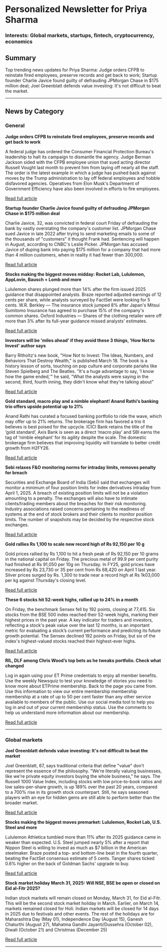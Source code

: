 # Personalized Newsletter for Priya Sharma

### Interests: Global markets, startups, fintech, cryptocurrency, economics

## Summary

Top trending news updates for Priya Sharma: Judge orders CFPB to reinstate fired employees, preserve records and get back to work; Startup founder Charlie Javice found guilty of defrauding JPMorgan Chase in $175 million deal; Joel Greenblatt defends value investing: It's not difficult to beat the market.

---

## News by Category

### General

**Judge orders CFPB to reinstate fired employees, preserve records and get back to work**

 A federal judge has ordered the Consumer Financial Protection Bureau's leadership to halt its campaign to dismantle the agency. Judge Berman Jackson sided with the CFPB employee union that sued acting director Russell Vought last month to prevent him from laying off nearly all the staff. The order is the latest example in which a judge has pushed back against moves by the Trump administration to lay off federal employees and hobble disfavored agencies. Operatives from Elon Musk's Department of Government Efficiency have also been involved in efforts to fire employees.

[Read full article](https://www.cnbc.com/2025/03/28/judge-orders-cfpb-to-reinstate-fired-employees-preserve-records-and-get-back-to-work.html)

**Startup founder Charlie Javice found guilty of defrauding JPMorgan Chase in $175 million deal**

 Charlie Javice, 32, was convicted in federal court Friday of defrauding the bank by vastly overstating the company's customer list. JPMorgan Chase sued Javice in late 2022 after trying to send marketing emails to some of the thousands of "customers" it thought Frank had. Sentencing will happen in August, according to CNBC's Leslie Picker. JPMorgan has accused Javice of duping bank into paying $175 million for a company that had more than 4 million customers, when in reality it had fewer than 300,000.

[Read full article](https://www.cnbc.com/2025/03/28/charlie-javice-found-guilty-jpmorgan-chase.html)

**Stocks making the biggest moves midday: Rocket Lab, Lululemon, AppLovin, Bausch + Lomb and more**

 Lululemon shares plunged more than 14% after the firm issued 2025 guidance that disappointed analysts. Braze reported adjusted earnings of 12 cents per share, while analysts surveyed by FactSet were looking for 5 cents. W.R. Berkley — The insurance stock jumped 8% after Japan's Mitsui Sumitomo Insurance has agreed to purchase 15% of the company's common shares. Oxford Industries — Shares of the clothing retailer were off more than 3% after its full-year guidance missed analysts' estimates.

[Read full article](https://www.cnbc.com/2025/03/28/stocks-making-the-biggest-moves-midday-rklb-lulu-app-blco-and-more.html)

**Investors will be 'miles ahead' if they avoid these 3 things, 'How Not to Invest' author says**

 Barry Ritholtz's new book, "How Not to Invest: The Ideas, Numbers, and Behaviors That Destroy Wealth," is published March 18. The book is a history lesson of sorts, touching on pop culture and corporate pariahs like Steven Spielberg and The Beatles. "It's a huge advantage to say, 'I know how the game ended,'" he said, "What the analysts were saying in the second, third, fourth inning, they didn't know what they're talking about"

[Read full article](https://www.cnbc.com/2025/03/28/investors-will-be-miles-ahead-if-they-avoid-these-3-things-expert.html)

**Gold standard, macro play and a nimble elephant! Anand Rathi’s banking trio offers upside potential up to 21%**

 Anand Rathi has curated a focused banking portfolio to ride the wave, which may offer up to 21% returns. The brokerage firm has favored a trio it believes is best poised for the upcycle. ICICI Bank retains the title of the ‘gold standard’, Axis Bank is seen as a direct ‘macro play’ and SBI earns the tag of ‘nimble elephant’ for its agility despite the scale. The domestic brokerage firm believes that improving liquidity will translate to better credit growth from H2FY26.

[Read full article](https://economictimes.indiatimes.com/markets/stocks/news/gold-standard-macro-play-and-a-nimble-elephant-anand-rathis-banking-trio-offers-upside-potential-up-to-21/articleshow/119698549.cms)

**Sebi relaxes F&amp;O monitoring norms for intraday limits, removes penalty for breach**

 Securities and Exchange Board of India (Sebi) said that exchanges will monitor a minimum of four position limits for index derivatives intraday from April 1, 2025. A breach of existing position limits will not be a violation amounting to a penalty. The exchanges will also have to intimate clients/trading members about the breaches for their risk monitoring. Industry associations raised concerns pertaining to the readiness of systems at the end of stock brokers and their clients to monitor position limits. The number of snapshots may be decided by the respective stock exchanges.

[Read full article](https://economictimes.indiatimes.com/markets/options/sebi-relaxes-fo-monitoring-norms-for-intraday-limits-removes-penalty-for-breach/articleshow/119656983.cms)

**Gold rallies Rs 1,100 to scale new record high of Rs 92,150 per 10 g**

 Gold prices rallied by Rs 1,100 to hit a fresh peak of Rs 92,150 per 10 grams in the national capital on Friday. The precious metal of 99.9 per cent purity had finished at Rs 91,050 per 10g on Thursday. In FY25, gold prices have increased by Rs 23,730 or 35 per cent from Rs 68,420 on April 1 last year. Silver prices surged by Rs. 1,300 to trade near a record high at Rs 1k03,000 per kg against Thursday's closing level.

[Read full article](https://economictimes.indiatimes.com/markets/commodities/gold-rallies-rs-1100-to-scale-new-record-high-of-rs-92150-per-10-g/articleshow/119657022.cms)

**These 6 stocks hit 52-week highs, rallied up to 24% in a month**

 On Friday, the benchmark Sensex fell by 192 points, closing at 77,415. Six stocks from the BSE 500 index reached their 52-week highs, marking their highest prices in the past year. A key indicator for traders and investors, reflecting a stock's peak value over the last 12 months, is an important metric for evaluating a stock’s current performance and predicting its future growth potential. The Sensex declined 192 points on Friday, but six of the index's highest-valued stocks reached their highest-ever highs.

[Read full article](https://economictimes.indiatimes.com/markets/stocks/news/these-6-stocks-hit-52-week-highs-rallied-up-to-24-in-a-month/slideshow/119656458.cms)

**RIL, DLF among Chris Wood’s top bets as he tweaks portfolio. Check what changed**

 Log in again using your ET Prime credentials to enjoy all member benefits. Use the weekly Newsquiz to test your knowledge of stories you need to know more about ETPrime membership. Back to the page you came from. Use this information to view our entire membership membership membership at a rate of up to 50 per cent faster than any other service available to members of the public. Use our social media tool to help you log in and out of your current membership status. Use the comments to help us understand more information about our membership.

[Read full article](https://economictimes.indiatimes.com/markets/stocks/news/ril-dlf-among-chris-woods-top-bets-as-he-tweaks-portfolio-check-what-changed/articleshow/119640007.cms)

---

### Global markets

**Joel Greenblatt defends value investing: It's not difficult to beat the market**

 Joel Greenblatt, 67, says traditional criteria that define "value" don't represent the essence of the philosophy. "We're literally valuing businesses, like we're private equity investors buying the whole business," he says. The Russell 1000 Value Index, including stocks with low price-to-book ratios and low sales-per-share growth, is up 189% over the past 20 years, compared to a 700% rise in its growth stock counterpart. Still, he says seasoned players with an eye for hidden gems are still able to perform better than the broader market.

[Read full article](https://www.cnbc.com/2025/03/28/joel-greenblatt-defends-value-investing-its-not-difficult-to-beat-the-market.html)

**Stocks making the biggest moves premarket: Lululemon, Rocket Lab, U.S. Steel and more**

 Lululemon Athletica tumbled more than 11% after its 2025 guidance came in weaker than expected. U.S. Steel jumped nearly 5% after a report that Nippon Steel is willing to invest as much as $7 billion in the American steelmaker. Braze posted a top- and bottom-line beat in the fourth quarter, beating the FactSet consensus estimate of 5 cents. Tanger shares ticked 0.6% higher on the back of Goldman Sachs' upgrade to buy.

[Read full article](https://www.cnbc.com/2025/03/28/stocks-making-the-biggest-moves-premarket-lulu-rklb-x-and-more.html)

**Stock market holiday March 31, 2025: Will NSE, BSE be open or closed on Eid al-Fitr 2025?**

 Indian stock markets will remain closed on Monday, March 31, for Eid al-Fitr. This will be the second stock market holiday in March. Earlier, on March 14, markets remained closed for Holi. Indian markets will be closed for 14 days in 2025 due to festivals and other events. The rest of the holidays are for Maharashtra Day (May 01), Independence Day (August 15), Ganesh Chaturthi (August 27), Mahatma Gandhi Jayanti/Dussehra (October 02), Diwali (October 21) and Christmas (December 25)

[Read full article](https://economictimes.indiatimes.com/markets/stocks/news/stock-market-holiday-march-31-2025-will-nse-bse-be-open-or-closed-on-eid-al-fitr-2025/articleshow/119636137.cms)

---

